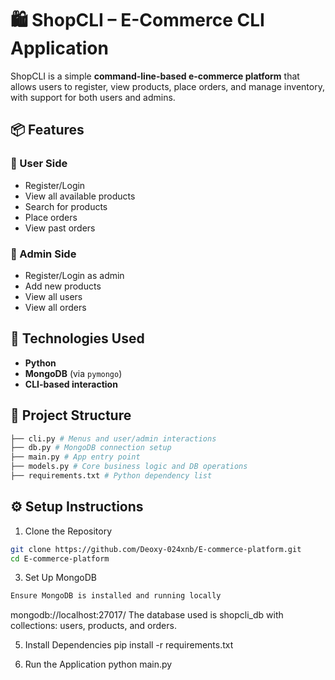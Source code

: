# 🛍️ ShopCLI – E-Commerce CLI Application

ShopCLI is a simple **command-line-based e-commerce platform** that allows users to register, view products, place orders, and manage inventory, with support for both users and admins.

## 📦 Features

### 👤 User Side
- Register/Login
- View all available products
- Search for products
- Place orders
- View past orders

### 🔐 Admin Side
- Register/Login as admin
- Add new products
- View all users
- View all orders

## 🧰 Technologies Used

- **Python**
- **MongoDB** (via `pymongo`)
- **CLI-based interaction**


## 📁 Project Structure

```bash
├── cli.py # Menus and user/admin interactions
├── db.py # MongoDB connection setup
├── main.py # App entry point
├── models.py # Core business logic and DB operations
├── requirements.txt # Python dependency list
```

## ⚙️ Setup Instructions

1. Clone the Repository
```bash
git clone https://github.com/Deoxy-024xnb/E-commerce-platform.git
cd E-commerce-platform
```

3. Set Up MongoDB
```bash
Ensure MongoDB is installed and running locally
```
mongodb://localhost:27017/
The database used is shopcli_db with collections: users, products, and orders.

5. Install Dependencies
pip install -r requirements.txt

6. Run the Application
python main.py
